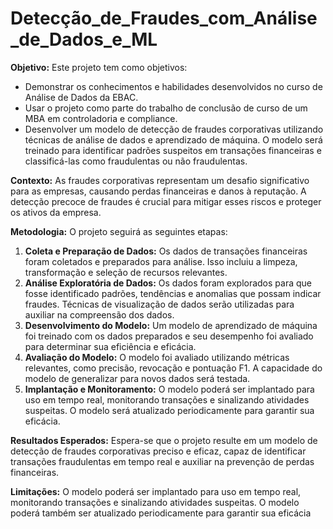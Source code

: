 
# Detecção_de_Fraudes_com_Análise_de_Dados_e_ML

**Objetivo:**
Este projeto tem como objetivos:
- Demonstrar os conhecimentos e habilidades desenvolvidos no curso de Análise de Dados da EBAC.
- Usar o projeto como parte do trabalho de conclusão de curso de um MBA em controladoria e compliance.
- Desenvolver um modelo de detecção de fraudes corporativas utilizando técnicas de análise de dados e aprendizado de máquina. O modelo será treinado para identificar padrões suspeitos em transações financeiras e classificá-las como fraudulentas ou não fraudulentas.

**Contexto:**
As fraudes corporativas representam um desafio significativo para as empresas, causando perdas financeiras e danos à reputação. A detecção precoce de fraudes é crucial para mitigar esses riscos e proteger os ativos da empresa.

**Metodologia:**
O projeto seguirá as seguintes etapas:
1. **Coleta e Preparação de Dados:** Os dados de transações financeiras foram coletados e preparados para análise. Isso incluiu a limpeza, transformação e seleção de recursos relevantes.
2. **Análise Exploratória de Dados:** Os dados foram explorados para que fosse identificado padrões, tendências e anomalias que possam indicar fraudes. Técnicas de visualização de dados serão utilizadas para auxiliar na compreensão dos dados.
3. **Desenvolvimento do Modelo:** Um modelo de aprendizado de máquina foi treinado com os dados preparados e seu desempenho foi avaliado para determinar sua eficiência e eficácia.
4. **Avaliação do Modelo:** O modelo foi avaliado utilizando métricas relevantes, como precisão, revocação e pontuação F1. A capacidade do modelo de generalizar para novos dados será testada.
5. **Implantação e Monitoramento:** O modelo poderá ser implantado para uso em tempo real, monitorando transações e sinalizando atividades suspeitas. O modelo será atualizado periodicamente para garantir sua eficácia.

**Resultados Esperados:**
Espera-se que o projeto resulte em um modelo de detecção de fraudes corporativas preciso e eficaz, capaz de identificar transações fraudulentas em tempo real e auxiliar na prevenção de perdas financeiras.

**Limitações:**
O modelo poderá ser implantado para uso em tempo real, monitorando transações e sinalizando atividades suspeitas. O modelo poderá também ser atualizado periodicamente para garantir sua eficácia

